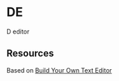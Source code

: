 # DE
D editor

## Resources
Based on [Build Your Own Text Editor](https://viewsourcecode.org/snaptoken/kilo/index.html)
